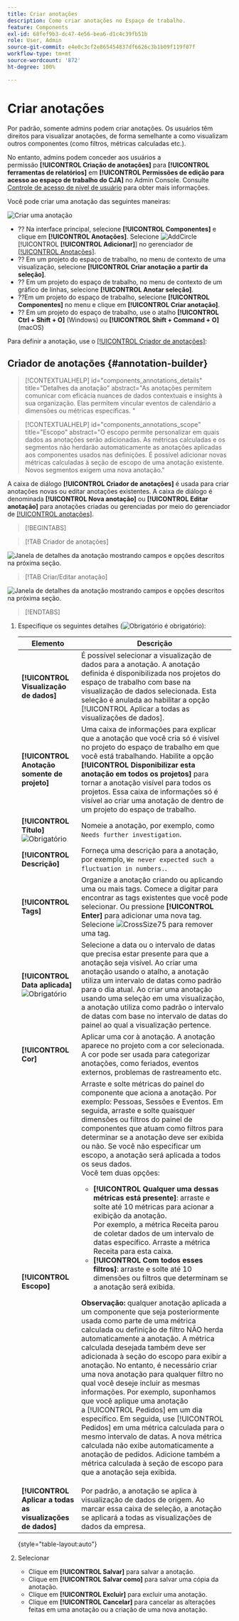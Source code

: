 ```yaml
---
title: Criar anotações
description: Como criar anotações no Espaço de trabalho.
feature: Components
exl-id: 68fef9b3-dc47-4e56-bea6-d1c4c39fb51b
role: User, Admin
source-git-commit: e4e0c3cf2e865454837df6626c3b1b09f119f07f
workflow-type: tm+mt
source-wordcount: '872'
ht-degree: 100%

---
```


# Criar anotações

Por padrão, somente admins podem criar anotações. Os usuários têm direitos para visualizar anotações, de forma semelhante a como visualizam outros componentes (como filtros, métricas calculadas etc.).

No entanto, admins podem conceder aos usuários a permissão **[!UICONTROL Criação de anotações]** para **[!UICONTROL ferramentas de relatórios]** em **[!UICONTROL Permissões de edição para acesso ao espaço de trabalho do CJA]** no Admin Console. Consulte [Controle de acesso de nível de usuário](/help/technotes/access-control.md#user-level-access) para obter mais informações.

Você pode criar uma anotação das seguintes maneiras:

![Criar uma anotação](assets/create-annotation.png)

* ?? Na interface principal, selecione **[!UICONTROL Componentes]** e clique em **[!UICONTROL Anotações]**. Selecione ![AddCircle](/help/assets/icons/AddCircle.svg) [!UICONTROL **[!UICONTROL Adicionar]**] no gerenciador de [[!UICONTROL Anotações]](/help/components/annotations/manage-annotations.md).
* ?? Em um projeto do espaço de trabalho, no menu de contexto de uma visualização, selecione **[!UICONTROL Criar anotação a partir da seleção]**.
* ?? Em um projeto do espaço de trabalho, no menu de contexto de um gráfico de linhas, selecione **[!UICONTROL Anotar seleção]**.
* ??Em um projeto do espaço de trabalho, selecione **[!UICONTROL Componentes]** no menu e clique em **[!UICONTROL Criar anotação]**.
* ?? Em um projeto do espaço de trabalho, use o atalho **[!UICONTROL Ctrl + Shift + O]** (Windows) ou **[!UICONTROL Shift + Command + O]** (macOS)

Para definir a anotação, use o [[!UICONTROL Criador de anotações]](#annotation-builder):

<!-- Should we really mention API here. If so, we can do it all over the place in the docs...
| **Use the [Customer Journey Analytics Annotations API](https://developer.adobe.com/cja-apis/docs/endpoints/annotations/)** | The Customer Journey Analytics Annotations APIs allow you to create, update, or retrieve annotations programmatically through Adobe Developer. These APIs use the same data and methods that Adobe uses inside the product UI. |
-->


## Criador de anotações {#annotation-builder}

<!-- markdownlint-disable MD034 -->

>[!CONTEXTUALHELP]
>id="components_annotations_details"
>title="Detalhes da anotação"
>abstract="As anotações permitem comunicar com eficácia nuances de dados contextuais e insights à sua organização. Elas permitem vincular eventos de calendário a dimensões ou métricas específicas. "

<!-- markdownlint-enable MD034 -->

<!-- markdownlint-disable MD034 -->

>[!CONTEXTUALHELP]
>id="components_annotations_scope"
>title="Escopo"
>abstract="O escopo permite personalizar em quais dados as anotações serão adicionadas. As métricas calculadas e os segmentos não herdarão automaticamente as anotações aplicadas aos componentes usados nas definições. É possível adicionar novas métricas calculadas à seção de escopo de uma anotação existente. Novos segmentos exigem uma nova anotação."

<!-- markdownlint-enable MD034 -->


A caixa de diálogo **[!UICONTROL Criador de anotações]** é usada para criar anotações novas ou editar anotações existentes. A caixa de diálogo é denominada **[!UICONTROL Nova anotação]** ou **[!UICONTROL Editar anotação]** para anotações criadas ou gerenciadas por meio do gerenciador de [[!UICONTROL anotações]](/help/components/annotations/manage-annotations.md).


>[!BEGINTABS]

>[!TAB Criador de anotações]

![Janela de detalhes da anotação mostrando campos e opções descritos na próxima seção.](assets/annotation-builder.png)

>[!TAB Criar/Editar anotação]

![Janela de detalhes da anotação mostrando campos e opções descritos na próxima seção.](assets/create-edit-annotation.png)

>[!ENDTABS]

1. Especifique os seguintes detalhes (![Obrigatório](/help/assets/icons/Required.svg) é obrigatório):

   | Elemento | Descrição |
   | --- | --- |
   | **[!UICONTROL Visualização de dados]** | É possível selecionar a visualização de dados para a anotação. A anotação definida é disponibilizada nos projetos do espaço de trabalho com base na visualização de dados selecionada. Esta seleção é anulada ao habilitar a opção [!UICONTROL Aplicar a todas as visualizações de dados]. |
   | **[!UICONTROL Anotação somente de projeto]** | Uma caixa de informações para explicar que a anotação que você cria só é visível no projeto do espaço de trabalho em que você está trabalhando. Habilite a opção **[!UICONTROL Disponibilizar esta anotação em todos os projetos]** para tornar a anotação visível para todos os projetos. Essa caixa de informações só é visível ao criar uma anotação de dentro de um projeto do espaço de trabalho. |
   | **[!UICONTROL Título]** ![Obrigatório](/help/assets/icons/Required.svg) | Nomeie a anotação, por exemplo, como `Needs further investigation`. |
   | **[!UICONTROL Descrição]** | Forneça uma descrição para a anotação, por exemplo, `We never expected such a fluctuation in numbers.`. |
   | **[!UICONTROL Tags]** | Organize a anotação criando ou aplicando uma ou mais tags. Comece a digitar para encontrar as tags existentes que você pode selecionar. Ou pressione **[!UICONTROL Enter]** para adicionar uma nova tag. Selecione ![CrossSize75](/help/assets/icons/CrossSize75.svg) para remover uma tag. |
   | **[!UICONTROL Data aplicada]** ![Obrigatório](/help/assets/icons/Required.svg) | Selecione a data ou o intervalo de datas que precisa estar presente para que a anotação seja visível. Ao criar uma anotação usando o atalho, a anotação utiliza um intervalo de datas como padrão para o dia atual. Ao criar uma anotação usando uma seleção em uma visualização, a anotação utiliza como padrão o intervalo de datas com base no intervalo de datas do painel ao qual a visualização pertence. |
   | **[!UICONTROL Cor]** | Aplicar uma cor à anotação. A anotação aparece no projeto com a cor selecionada. A cor pode ser usada para categorizar anotações, como feriados, eventos externos, problemas de rastreamento etc. |
   | **[!UICONTROL Escopo]** | Arraste e solte métricas do painel do componente que aciona a anotação. Por exemplo: Pessoas, Sessões e Eventos. Em seguida, arraste e solte quaisquer dimensões ou filtros do painel de componentes que atuam como filtros para determinar se a anotação deve ser exibida ou não. Se você não especificar um escopo, a anotação será aplicada a todos os seus dados. <br/>Você tem duas opções:<ul><li>**[!UICONTROL Qualquer uma dessas métricas está presente]**: arraste e solte até 10 métricas para acionar a exibição da anotação.<br/>Por exemplo, a métrica Receita parou de coletar dados de um intervalo de datas específico. Arraste a métrica Receita para esta caixa.</li><li>**[!UICONTROL Com todos esses filtros]**: arraste e solte até 10 dimensões ou filtros que determinam se a anotação será exibida.</li></ul><p><p>**Observação:** qualquer anotação aplicada a um componente que seja posteriormente usada como parte de uma métrica calculada ou definição de filtro NÃO herda automaticamente a anotação. A métrica calculada desejada também deve ser adicionada à seção do escopo para exibir a anotação. No entanto, é necessário criar uma nova anotação para qualquer filtro no qual você deseje incluir as mesmas informações. Por exemplo, suponhamos que você aplique uma anotação a [!UICONTROL Pedidos] em um dia específico. Em seguida, use [!UICONTROL Pedidos] em uma métrica calculada para o mesmo intervalo de datas. A nova métrica calculada não exibe automaticamente a anotação de pedidos. Adicione também a métrica calculada à seção de escopo para que a anotação seja exibida. |
   | **[!UICONTROL Aplicar a todas as visualizações de dados]** | Por padrão, a anotação se aplica à visualização de dados de origem. Ao marcar essa caixa de seleção, a anotação se aplicará a todas as visualizações de dados da empresa. |

   {style="table-layout:auto"}

1. Selecionar
   * Clique em **[!UICONTROL Salvar]** para salvar a anotação.
   * Clique em **[!UICONTROL Salvar como]** para salvar uma cópia da anotação.
   * Clique em **[!UICONTROL Excluir]** para excluir uma anotação.
   * Clique em **[!UICONTROL Cancelar]** para cancelar as alterações feitas em uma anotação ou a criação de uma nova anotação.
